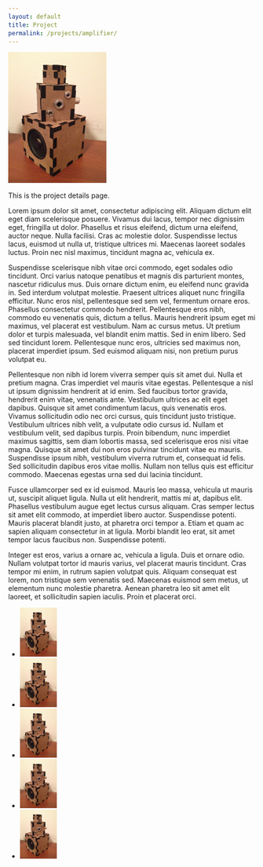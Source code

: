 ```yaml
---
layout: default
title: Project
permalink: /projects/amplifier/
---
```


<img src="/assets/images/projects/amplifier/amplifier_picture.JPG" width="200" class="left" alt="alt text">

This is the project details page.

Lorem ipsum dolor sit amet, consectetur adipiscing elit. Aliquam dictum elit eget diam scelerisque posuere. Vivamus dui lacus, tempor nec dignissim eget, fringilla ut dolor. Phasellus et risus eleifend, dictum urna eleifend, auctor neque. Nulla facilisi. Cras ac molestie dolor. Suspendisse lectus lacus, euismod ut nulla ut, tristique ultrices mi. Maecenas laoreet sodales luctus. Proin nec nisl maximus, tincidunt magna ac, vehicula ex.

Suspendisse scelerisque nibh vitae orci commodo, eget sodales odio tincidunt. Orci varius natoque penatibus et magnis dis parturient montes, nascetur ridiculus mus. Duis ornare dictum enim, eu eleifend nunc gravida in. Sed interdum volutpat molestie. Praesent ultrices aliquet nunc fringilla efficitur. Nunc eros nisl, pellentesque sed sem vel, fermentum ornare eros. Phasellus consectetur commodo hendrerit. Pellentesque eros nibh, commodo eu venenatis quis, dictum a tellus. Mauris hendrerit ipsum eget mi maximus, vel placerat est vestibulum. Nam ac cursus metus. Ut pretium dolor et turpis malesuada, vel blandit enim mattis. Sed in enim libero. Sed sed tincidunt lorem. Pellentesque nunc eros, ultricies sed maximus non, placerat imperdiet ipsum. Sed euismod aliquam nisi, non pretium purus volutpat eu.

Pellentesque non nibh id lorem viverra semper quis sit amet dui. Nulla et pretium magna. Cras imperdiet vel mauris vitae egestas. Pellentesque a nisl ut ipsum dignissim hendrerit at id enim. Sed faucibus tortor gravida, hendrerit enim vitae, venenatis ante. Vestibulum ultrices ac elit eget dapibus. Quisque sit amet condimentum lacus, quis venenatis eros. Vivamus sollicitudin odio nec orci cursus, quis tincidunt justo tristique. Vestibulum ultrices nibh velit, a vulputate odio cursus id. Nullam et vestibulum velit, sed dapibus turpis. Proin bibendum, nunc imperdiet maximus sagittis, sem diam lobortis massa, sed scelerisque eros nisi vitae magna. Quisque sit amet dui non eros pulvinar tincidunt vitae eu mauris. Suspendisse ipsum nibh, vestibulum viverra rutrum et, consequat id felis. Sed sollicitudin dapibus eros vitae mollis. Nullam non tellus quis est efficitur commodo. Maecenas egestas urna sed dui lacinia tincidunt.

Fusce ullamcorper sed ex id euismod. Mauris leo massa, vehicula ut mauris ut, suscipit aliquet ligula. Nulla ut elit hendrerit, mattis mi at, dapibus elit. Phasellus vestibulum augue eget lectus cursus aliquam. Cras semper lectus sit amet elit commodo, at imperdiet libero auctor. Suspendisse potenti. Mauris placerat blandit justo, at pharetra orci tempor a. Etiam et quam ac sapien aliquam consectetur in at ligula. Morbi blandit leo erat, sit amet tempor lacus faucibus non. Suspendisse potenti.

Integer est eros, varius a ornare ac, vehicula a ligula. Duis et ornare odio. Nullam volutpat tortor id mauris varius, vel placerat mauris tincidunt. Cras tempor mi enim, in rutrum sapien volutpat quis. Aliquam consequat est lorem, non tristique sem venenatis sed. Maecenas euismod sem metus, ut elementum nunc molestie pharetra. Aenean pharetra leo sit amet elit laoreet, et sollicitudin sapien iaculis. Proin et placerat orci.

<div class="clear"></div>

<ul class="image-list">
    <li>
        <a href="/assets/images/projects/amplifier/amplifier_picture.JPG">
        <img src="/assets/images/projects/amplifier/amplifier_picture.JPG" height="100" alt="alt text"></a>
    </li>
    <li>
        <a href="/assets/images/projects/amplifier/amplifier_picture.JPG">
        <img src="/assets/images/projects/amplifier/amplifier_picture.JPG" height="100" alt="alt text"></a>
    </li>
    <li>
        <a href="/assets/images/projects/amplifier/amplifier_picture.JPG">
        <img src="/assets/images/projects/amplifier/amplifier_picture.JPG" height="100" alt="alt text"></a>
    </li>
    <li>
        <a href="/assets/images/projects/amplifier/amplifier_picture.JPG">
        <img src="/assets/images/projects/amplifier/amplifier_picture.JPG" height="100" alt="alt text"></a>
    </li>
    <li>
        <a href="/assets/images/projects/amplifier/amplifier_picture.JPG">
        <img src="/assets/images/projects/amplifier/amplifier_picture.JPG" height="100" alt="alt text"></a>
    </li>
</ul>
